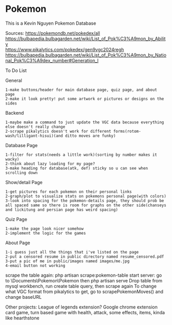 # Pokemon

This is a Kevin Nguyen Pokemon Database

Sources:
https://pokemondb.net/pokedex/all  
https://bulbapedia.bulbagarden.net/wiki/List_of_Pok%C3%A9mon_by_Ability  
https://www.pikalytics.com/pokedex/gen9vgc2024regh  
https://bulbapedia.bulbagarden.net/wiki/List_of_Pok%C3%A9mon_by_National_Pok%C3%A9dex_number#Generation_I  



To Do List

General

    1-make buttons/header for main database page, quiz page, and about page
    2-make it look pretty! put some artwork or pictures or designs on the sides

Backend

    1-maybe make a command to just update the VGC data because everything else doesn't really change
    2-scrape pikalytics doesn't work for different forms(rotom-wash/lilligant-hisui)(and ditto moves are funky)

Database Page

    1-filter for stats(needs a little work)(sorting by number makes it wacky)
    2-think about lazy loading for my page?
    3-make heading for database(atk, def) sticky so u can see when scrolling down

Show/detail Page

    1-get pictures for each pokemon on their personal links
    2-graph/plot to visualize stats on pokemons personal page(with colors)
    3-look into spacing for the pokemon-details page, they should prob be all spaced same so there is room for graphs on the other side(chanseys and lickitung and persian page has weird spacing)

Quiz Page

    1-make the page look nicer somehow
    2-implement the logic for the games

About Page

    1-i guess just all the things that i've listed on the page 
    2-put a censored resume in public directory named resume_censored.pdf
    3-put a pic of me in public/images named images/me.jpg
    4-email button not working






scrape the table again: php artisan scrape:pokemon-table
start server: go to \Documents\Pokemon\Pokemon then php artisan serve
Drop table from mysql workbench, run create table query, then scrape again
To change what VGC format from pikalytics to get, go to scrapePokemonMoves() and change baseURL

Other projects:
League of legends extension?
Google chrome extension
card game, turn based game with health, attack, some effects, items, kinda like hearthstone

